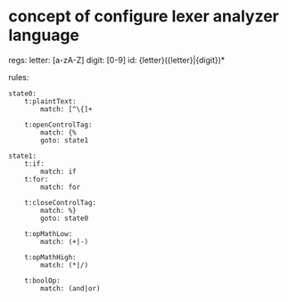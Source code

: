 # concept of configure lexer analyzer language

regs:
    letter: [a-zA-Z]
    digit: [0-9]
    id: {letter}({letter}|{digit})*

rules:

    state0:
        t:plaintText:
            match: [^\{]+

        t:openControlTag:
            match: {%
            goto: state1

    state1:
        t:if:
            match: if
        t:for:
            match: for

        t:closeControlTag:
            match: %}
            goto: state0

        t:opMathLow:
            match: (+|-)

        t:opMathHigh:
            match: (*|/)

        t:boolOp:
            match: (and|or)
